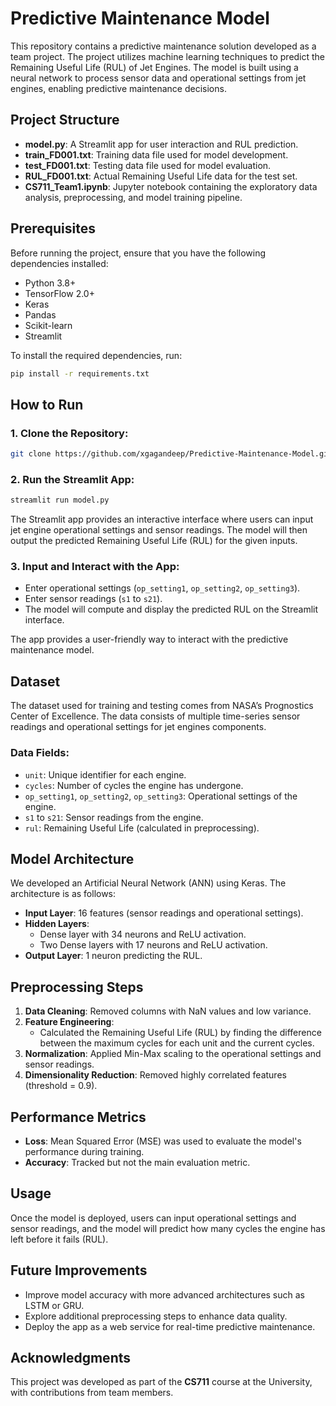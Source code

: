 
# Predictive Maintenance Model

This repository contains a predictive maintenance solution developed as a team project. The project utilizes machine learning techniques to predict the Remaining Useful Life (RUL) of Jet Engines. The model is built using a neural network to process sensor data and operational settings from jet engines, enabling predictive maintenance decisions.

## Project Structure

- **model.py**: A Streamlit app for user interaction and RUL prediction.
- **train_FD001.txt**: Training data file used for model development.
- **test_FD001.txt**: Testing data file used for model evaluation.
- **RUL_FD001.txt**: Actual Remaining Useful Life data for the test set.
- **CS711_Team1.ipynb**: Jupyter notebook containing the exploratory data analysis, preprocessing, and model training pipeline.

## Prerequisites

Before running the project, ensure that you have the following dependencies installed:

- Python 3.8+
- TensorFlow 2.0+
- Keras
- Pandas
- Scikit-learn
- Streamlit

To install the required dependencies, run:

```bash
pip install -r requirements.txt
```

## How to Run

### 1. Clone the Repository:

```bash
git clone https://github.com/xgagandeep/Predictive-Maintenance-Model.git
```

### 2. Run the Streamlit App:

```bash
streamlit run model.py
```

The Streamlit app provides an interactive interface where users can input jet engine operational settings and sensor readings. The model will then output the predicted Remaining Useful Life (RUL) for the given inputs.

### 3. Input and Interact with the App:

- Enter operational settings (`op_setting1`, `op_setting2`, `op_setting3`).
- Enter sensor readings (`s1` to `s21`).
- The model will compute and display the predicted RUL on the Streamlit interface.

The app provides a user-friendly way to interact with the predictive maintenance model.

## Dataset

The dataset used for training and testing comes from NASA’s Prognostics Center of Excellence. The data consists of multiple time-series sensor readings and operational settings for jet engines components.

### Data Fields:

- `unit`: Unique identifier for each engine.
- `cycles`: Number of cycles the engine has undergone.
- `op_setting1`, `op_setting2`, `op_setting3`: Operational settings of the engine.
- `s1` to `s21`: Sensor readings from the engine.
- `rul`: Remaining Useful Life (calculated in preprocessing).

## Model Architecture

We developed an Artificial Neural Network (ANN) using Keras. The architecture is as follows:

- **Input Layer**: 16 features (sensor readings and operational settings).
- **Hidden Layers**:
  - Dense layer with 34 neurons and ReLU activation.
  - Two Dense layers with 17 neurons and ReLU activation.
- **Output Layer**: 1 neuron predicting the RUL.

## Preprocessing Steps

1. **Data Cleaning**: Removed columns with NaN values and low variance.
2. **Feature Engineering**:
   - Calculated the Remaining Useful Life (RUL) by finding the difference between the maximum cycles for each unit and the current cycles.
3. **Normalization**: Applied Min-Max scaling to the operational settings and sensor readings.
4. **Dimensionality Reduction**: Removed highly correlated features (threshold = 0.9).

## Performance Metrics

- **Loss**: Mean Squared Error (MSE) was used to evaluate the model's performance during training.
- **Accuracy**: Tracked but not the main evaluation metric.

## Usage

Once the model is deployed, users can input operational settings and sensor readings, and the model will predict how many cycles the engine has left before it fails (RUL).

## Future Improvements

- Improve model accuracy with more advanced architectures such as LSTM or GRU.
- Explore additional preprocessing steps to enhance data quality.
- Deploy the app as a web service for real-time predictive maintenance.


## Acknowledgments

This project was developed as part of the **CS711** course at the University, with contributions from team members.
